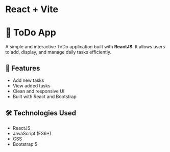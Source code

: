 # React + Vite
# 📝 ToDo App

A simple and interactive ToDo application built with **ReactJS**. It allows users to add, display, and manage daily tasks efficiently.

## 🚀 Features

- Add new tasks
- View added tasks
- Clean and responsive UI
- Built with React and Bootstrap

## 🛠️ Technologies Used

- ReactJS
- JavaScript (ES6+)
- CSS
- Bootstrap 5




